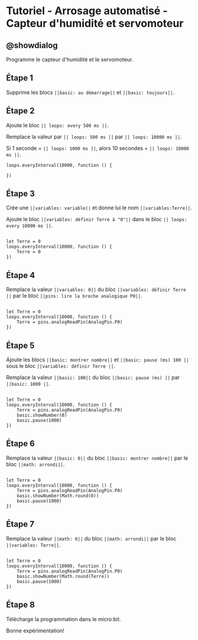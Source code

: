 # Tutoriel - Arrosage automatisé - Capteur d'humidité et servomoteur

## @showdialog

Programme le capteur d'humidité et le servomoteur.


## Étape 1

Supprime les blocs ``||basic: au démarrage||`` et ``||basic: toujours||``.

## Étape 2

Ajoute le bloc ``|| loops: every 500 ms ||``.

Remplace la valeur par ``|| loops: 500 ms ||`` par ``|| loops: 10000 ms ||``.

Si 1 seconde = ``|| loops: 1000 ms ||``, alors 10 secondes = ``|| loops: 10000 ms ||``.

```blocks
loops.everyInterval(10000, function () {
	
})

```

## Étape 3

Crée une ``||variables: variable||`` et donne lui le nom ``||variables:Terre||``.

Ajoute le bloc ``||variables: définir Terre à "0"||`` dans le bloc ``|| loops: every 10000 ms ||``.

```blocks

let Terre = 0
loops.everyInterval(10000, function () {
    Terre = 0
})

```

## Étape 4

Remplace la valeur ``||variables: 0||`` du bloc ``||variables: définir Terre ||`` par le bloc ``||pins: lire la broche analogique P0||``.

```blocks

let Terre = 0
loops.everyInterval(10000, function () {
    Terre = pins.analogReadPin(AnalogPin.P0)
})

```

## Étape 5

Ajoute les blocs ``||basic: montrer nombre||`` et ``||basic: pause (ms) 100 ||`` sous le bloc ``||variables: définir Terre ||``.

Remplace la valeur ``||basic: 100||`` du bloc ``||basic: pause (ms) ||`` par ``||basic: 1000 ||``.

```blocks

let Terre = 0
loops.everyInterval(10000, function () {
    Terre = pins.analogReadPin(AnalogPin.P0)
    basic.showNumber(0)
    basic.pause(1000)
})

```

## Étape 6

Remplace la valeur ``||basic: 0||`` du bloc ``||basic: montrer nombre||`` par le bloc ``||math: arrondi||``.

```blocks

let Terre = 0
loops.everyInterval(10000, function () {
    Terre = pins.analogReadPin(AnalogPin.P0)
    basic.showNumber(Math.round(0))
    basic.pause(1000)
})

```

## Étape 7

Remplace la valeur ``||math: 0||`` du bloc ``||math: arrondi||`` par le bloc ``||variables: Terre||``.

```blocks

let Terre = 0
loops.everyInterval(10000, function () {
    Terre = pins.analogReadPin(AnalogPin.P0)
    basic.showNumber(Math.round(Terre))
    basic.pause(1000)
})

```

## Étape 8

Télécharge la programmation dans le micro:bit.

Bonne expérimentation!